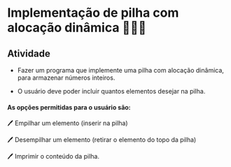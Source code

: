 # Implementação de pilha com alocação dinâmica 👨🏽‍💻
## Atividade

- Fazer um programa que implemente uma pilha com alocação dinâmica, para armazenar números inteiros.

- O usuário deve poder incluir quantos elementos desejar na pilha.

#### As opções permitidas para o usuário são:

🖊️ Empilhar um elemento (inserir na pilha)

🖊️ Desempilhar um elemento (retirar o elemento do topo da pilha)

🖊️ Imprimir o conteúdo da pilha.
